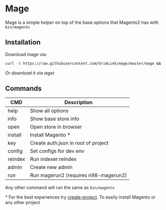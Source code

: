 # Mage

Mage is a simple helper
on top of the base options that Magento2 has with `bin/magento`

## Installation

Download mage via:

```bash
curl -O https://raw.githubusercontent.com/GrimLink/mage/master/mage && chmod -x mage
```

_Or download it via wget_

## Commands

| CMD     | Description                          |
| ------- | ------------------------------------ |
| help    | Show all options                     |
| info    | Show base store info                 |
| open    | Open store in browser                |
| install | Install Magento *                    |
| key     | Create auth.json in root of project  |
| config  | Set configs for dev env              |
| reindex | Run indexer:reindex                  |
| admin   | Create new admin                     |
| run     | Run magerun2 (requires n98-magerun2) |

Any other command will run the same as `bin/magento`

_*_ For the best experiences try [create-project](https://github.com/GrimLink/create-project).
To easily install Magento or any other project